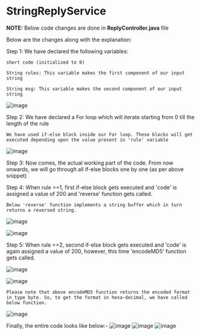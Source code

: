 # StringReplyService

**NOTE:** Below code changes are done in **ReplyController.java** file

Below are the changes along with the explanation:

Step 1: We have declared the following variables:

    short code (initialized to 0)
    
    String rules: This variable makes the first component of our input string
    
    String msg: This variable makes the second component of our input string
    
![image](https://user-images.githubusercontent.com/53274714/142869705-64b1173c-4a77-404b-b301-dc1add61cf8c.png)
    
    
Step 2: We have declared a For loop which will iterate starting from 0 till the length of the rule
    
    We have used if-else block inside our For loop. These blocks will get executed depending upon the value present in 'rule' variable
    
![image](https://user-images.githubusercontent.com/53274714/142870068-381cd92b-b302-4278-818c-eb3faf3e9523.png)


Step 3: Now comes, the actual working part of the code. From now onwards, we will go through all if-else blocks one by one (as per above snippet)

Step 4: When rule ==1, first if-else block gets executed and 'code' is assigned a value of 200 and 'reverse' function gets called.
    
    Below 'reverse' function implements a string buffer which in turn returns a reversed string.

![image](https://user-images.githubusercontent.com/53274714/142870569-426d89b5-a645-41a6-8167-34e53cb6ba66.png)

![image](https://user-images.githubusercontent.com/53274714/142870761-57cf6b77-3d5f-47b3-8839-7eddd974bfbd.png)


Step 5: When rule ==2, second if-else block gets executed and 'code' is again assigned a value of 200, however, this time 'encodeMD5' function gets called.

![image](https://user-images.githubusercontent.com/53274714/142871241-35f5f714-c193-4934-856d-1f3d1bb65150.png)

![image](https://user-images.githubusercontent.com/53274714/142871358-a91ca589-8c33-4c70-857a-e24403de5d6f.png)

    Please note that above encodeMD5 function returns the encoded format in type byte. So, to get the format in hexa-decimal, we have called below function.
    
![image](https://user-images.githubusercontent.com/53274714/142871699-c7b37618-6652-4316-9399-c83fa1e62746.png)

Finally, the entire code looks like below:-
![image](https://user-images.githubusercontent.com/53274714/142905731-790cbf5d-399b-48c5-954a-1f1c71c409a3.png)
![image](https://user-images.githubusercontent.com/53274714/142905784-dce7643d-7efb-48ef-83c3-cc27f798c6aa.png)
![image](https://user-images.githubusercontent.com/53274714/142905828-9ef44d8b-400e-474e-a599-95b4ab69715e.png)

    



    



